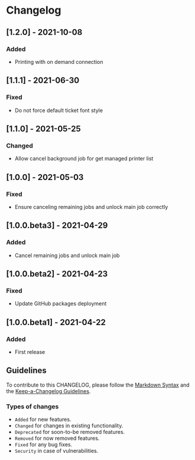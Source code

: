 # Changelog

## [1.2.0] - 2021-10-08

### Added

- Printing with on demand connection



## [1.1.1] - 2021-06-30

### Fixed

- Do not force default ticket font style 



## [1.1.0] - 2021-05-25

### Changed

- Allow cancel background job for get managed printer list 




## [1.0.0] - 2021-05-03

### Fixed

- Ensure canceling remaining jobs and unlock main job correctly



## [1.0.0.beta3] - 2021-04-29

### Added

- Cancel remaining jobs and unlock main job



## [1.0.0.beta2] - 2021-04-23
### Fixed
- Update GitHub packages deployment



## [1.0.0.beta1] - 2021-04-22
### Added
- First release



## Guidelines

To contribute to this CHANGELOG, please follow the [Markdown Syntax](https://www.markdownguide.org/basic-syntax/) and the [Keep-a-Changelog Guidelines](https://keepachangelog.com/en/1.0.0/).

### Types of changes

- `Added` for new features.
- `Changed` for changes in existing functionality.
- `Deprecated` for soon-to-be removed features.
- `Removed` for now removed features.
- `Fixed` for any bug fixes.
- `Security` in case of vulnerabilities.